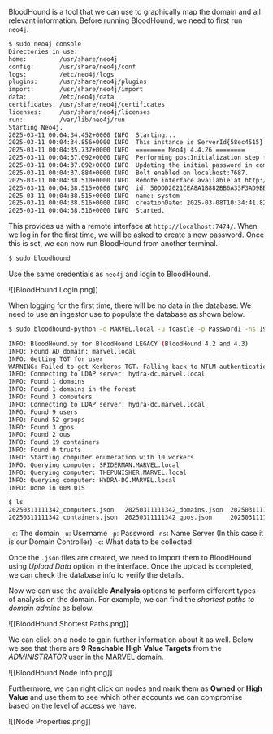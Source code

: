 
BloodHound is a tool that we can use to graphically map the domain and all relevant information. Before running BloodHound, we need to first run `neo4j`.

```bash
$ sudo neo4j console  
Directories in use:
home:         /usr/share/neo4j
config:       /usr/share/neo4j/conf
logs:         /etc/neo4j/logs
plugins:      /usr/share/neo4j/plugins
import:       /usr/share/neo4j/import
data:         /etc/neo4j/data
certificates: /usr/share/neo4j/certificates
licenses:     /usr/share/neo4j/licenses
run:          /var/lib/neo4j/run
Starting Neo4j.
2025-03-11 00:04:34.452+0000 INFO  Starting...
2025-03-11 00:04:34.856+0000 INFO  This instance is ServerId{58ec4515} (58ec4515-4b9f-4b95-aab6-9d67fc3104af)
2025-03-11 00:04:35.737+0000 INFO  ======== Neo4j 4.4.26 ========
2025-03-11 00:04:37.092+0000 INFO  Performing postInitialization step for component 'security-users' with version 3 and status CURRENT
2025-03-11 00:04:37.092+0000 INFO  Updating the initial password in component 'security-users'
2025-03-11 00:04:37.884+0000 INFO  Bolt enabled on localhost:7687.
2025-03-11 00:04:38.510+0000 INFO  Remote interface available at http://localhost:7474/
2025-03-11 00:04:38.515+0000 INFO  id: 50DDD2021CEA8A1B882BB6A33F3AD9BB571F44C37767AABA065F28FD1CDC1F05
2025-03-11 00:04:38.515+0000 INFO  name: system
2025-03-11 00:04:38.516+0000 INFO  creationDate: 2025-03-08T10:34:41.821Z
2025-03-11 00:04:38.516+0000 INFO  Started.
```

This provides us with a remote interface at `http://localhost:7474/`. When we log in for the first time, we will be asked to create a new password. Once this is set, we can now run BloodHound from another terminal.

```bash
$ sudo bloodhound
```

Use the same credentials as `neo4j` and login to BloodHound.

![[BloodHound Login.png]]

When logging for the first time, there will be no data in the database. We need to use an ingestor use to populate the database as shown below.

```bash
$ sudo bloodhound-python -d MARVEL.local -u fcastle -p Password1 -ns 192.168.23.130 -c all

INFO: BloodHound.py for BloodHound LEGACY (BloodHound 4.2 and 4.3)
INFO: Found AD domain: marvel.local
INFO: Getting TGT for user
WARNING: Failed to get Kerberos TGT. Falling back to NTLM authentication. Error: [Errno Connection error (hydra-dc.marvel.local:88)] [Errno -2] Name or service not known
INFO: Connecting to LDAP server: hydra-dc.marvel.local
INFO: Found 1 domains
INFO: Found 1 domains in the forest
INFO: Found 3 computers
INFO: Connecting to LDAP server: hydra-dc.marvel.local
INFO: Found 9 users
INFO: Found 52 groups
INFO: Found 3 gpos
INFO: Found 2 ous
INFO: Found 19 containers
INFO: Found 0 trusts
INFO: Starting computer enumeration with 10 workers
INFO: Querying computer: SPIDERMAN.MARVEL.local
INFO: Querying computer: THEPUNISHER.MARVEL.local
INFO: Querying computer: HYDRA-DC.MARVEL.local
INFO: Done in 00M 01S

$ ls
20250311111342_computers.json   20250311111342_domains.json  20250311111342_groups.json  20250311111342_users.json
20250311111342_containers.json  20250311111342_gpos.json     20250311111342_ous.json
```

`-d`: The domain
`-u`: Username
`-p`: Password
`-ns`: Name Server (In this case it is our Domain Controller)
`-c`: What data to be collected

Once the `.json` files are created, we need to import them to BloodHound using *Upload Data* option in the interface. Once the upload is completed, we can check the database info to verify the details.

Now we can use the available **Analysis** options to perform different types of analysis on the domain. For example, we can find the *shortest paths to domain admins* as below.

![[BloodHound Shortest Paths.png]]

We can click on a node to gain further information about it as well. Below we see that there are **9 Reachable High Value Targets** from the *ADMINISTRATOR* user in the MARVEL domain. 

![[BloodHound Node Info.png]]

Furthermore, we can right click on nodes and mark them as **Owned** or **High Value** and use them to see which other accounts we can compromise based on the level of access we have.

![[Node Properties.png]]